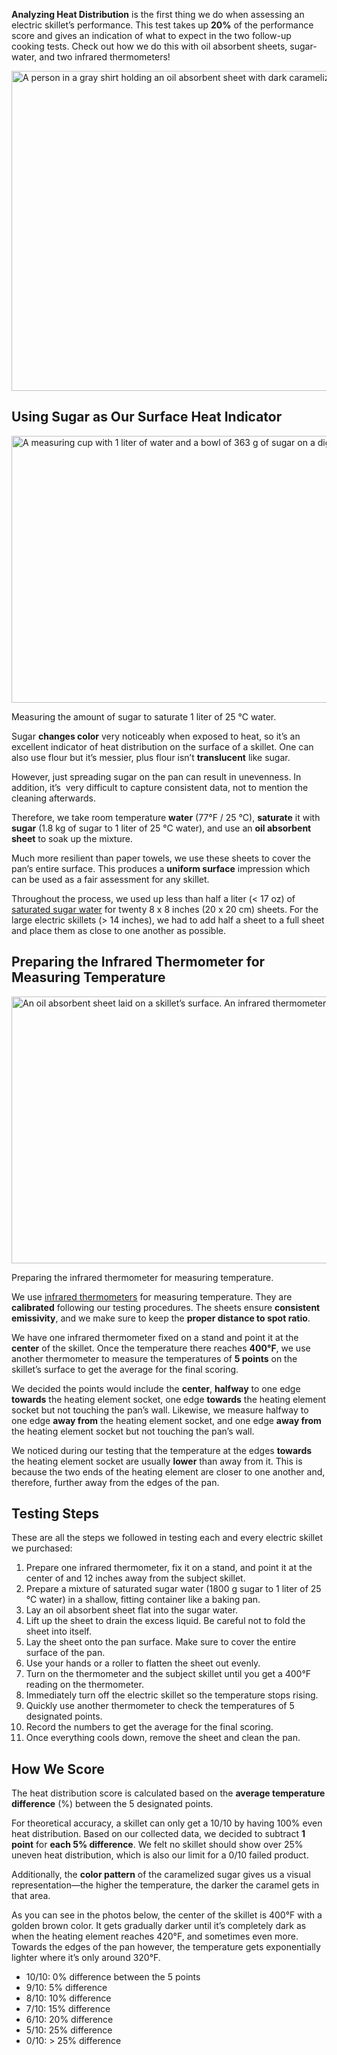 **Analyzing Heat Distribution** is the first thing we do when assessing an electric skillet’s performance. This test takes up **20%** of the performance score and gives an indication of what to expect in the two follow-up cooking tests. Check out how we do this with oil absorbent sheets, sugar-water, and two infrared thermometers!

<img src="https://cdn.healthykitchen101.com/reviews/images/electric-skillets/analyzing-heat-distribution-cltffzyap000iwz88g2rs8gj0.jpg" alt="A person in a gray shirt holding an oil absorbent sheet with dark caramelized circles." width="768" height="512">

Using Sugar as Our Surface Heat Indicator
-----------------------------------------

<img src="https://cdn.healthykitchen101.com/reviews/images/electric-skillets/measuring-amount-sugar-saturate-1-liter-cltfg2ryv000jwz88ayj6auhg.jpg" alt="A measuring cup with 1 liter of water and a bowl of 363 g of sugar on a digital scale." width="640" height="427">

Measuring the amount of sugar to saturate 1 liter of 25 °C water.

Sugar **changes color** very noticeably when exposed to heat, so it’s an excellent indicator of heat distribution on the surface of a skillet. One can also use flour but it’s messier, plus flour isn’t **translucent** like sugar.

However, just spreading sugar on the pan can result in unevenness. In addition, it’s  very difficult to capture consistent data, not to mention the cleaning afterwards.

Therefore, we take room temperature **water** (77°F / 25 °C), **saturate** it with **sugar** (1.8 kg of sugar to 1 liter of 25 °C water), and use an **oil absorbent sheet** to soak up the mixture. 

Much more resilient than paper towels, we use these sheets to cover the pan’s entire surface. This produces a **uniform surface** impression which can be used as a fair assessment for any skillet.

Throughout the process, we used up less than half a liter (< 17 oz) of [saturated sugar water](https://www.inspiritvr.com/rate-of-dissolving-dissolving-sugar-study-guide/) for twenty 8 x 8 inches (20 x 20 cm) sheets. For the large electric skillets (> 14 inches), we had to add half a sheet to a full sheet and place them as close to one another as possible.

Preparing the Infrared Thermometer for Measuring Temperature
------------------------------------------------------------

<img src="https://cdn.healthykitchen101.com/reviews/images/electric-skillets/preparing-infrared-thermometer-for-measuring-temperature-cltfg4gdn000kwz880xqd87ay.jpg" alt="An oil absorbent sheet laid on a skillet’s surface. An infrared thermometer reads 87.6°F." width="640" height="427">

Preparing the infrared thermometer for measuring temperature.

We use [infrared thermometers](https://healthykitchen101.com/thermometers/reviews/best/infrared-thermometers/) for measuring temperature. They are **calibrated** following our testing procedures. The sheets ensure **consistent emissivity**, and we make sure to keep the **proper distance to spot ratio**.

We have one infrared thermometer fixed on a stand and point it at the **center** of the skillet. Once the temperature there reaches **400°F**, we use another thermometer to measure the temperatures of **5 points** on the skillet’s surface to get the average for the final scoring.

We decided the points would include the **center**, **halfway** to one edge **towards** the heating element socket, one edge **towards** the heating element socket but not touching the pan’s wall. Likewise, we measure halfway to one edge **away from** the heating element socket, and one edge **away from** the heating element socket but not touching the pan’s wall.

We noticed during our testing that the temperature at the edges **towards** the heating element socket are usually **lower** than away from it. This is because the two ends of the heating element are closer to one another and, therefore, further away from the edges of the pan.

Testing Steps
-------------

These are all the steps we followed in testing each and every electric skillet we purchased:

1.  Prepare one infrared thermometer, fix it on a stand, and point it at the center of and 12 inches away from the subject skillet.
2.  Prepare a mixture of saturated sugar water (1800 g sugar to 1 liter of 25 ℃ water) in a shallow, fitting container like a baking pan.
3.  Lay an oil absorbent sheet flat into the sugar water.
4.  Lift up the sheet to drain the excess liquid. Be careful not to fold the sheet into itself.
5.  Lay the sheet onto the pan surface. Make sure to cover the entire surface of the pan.
6.  Use your hands or a roller to flatten the sheet out evenly.
7.  Turn on the thermometer and the subject skillet until you get a 400°F reading on the thermometer.
8.  Immediately turn off the electric skillet so the temperature stops rising.
9.  Quickly use another thermometer to check the temperatures of 5 designated points.
10.  Record the numbers to get the average for the final scoring.
11.  Once everything cools down, remove the sheet and clean the pan.

How We Score
------------

The heat distribution score is calculated based on the **average temperature difference** (%) between the 5 designated points.

For theoretical accuracy, a skillet can only get a 10/10 by having 100% even heat distribution. Based on our collected data, we decided to subtract **1 point** for **each 5% difference**. We felt no skillet should show over 25% uneven heat distribution, which is also our limit for a 0/10 failed product.

Additionally, the **color pattern** of the caramelized sugar gives us a visual representation—the higher the temperature, the darker the caramel gets in that area. 

As you can see in the photos below, the center of the skillet is 400°F with a golden brown color. It gets gradually darker until it’s completely dark as when the heating element reaches 420°F, and sometimes even more. Towards the edges of the pan however, the temperature gets exponentially lighter where it’s only around 320°F.

*   10/10: 0% difference between the 5 points
*   9/10: 5% difference
*   8/10: 10% difference
*   7/10: 15% difference
*   6/10: 20% difference
*   5/10: 25% difference
*   0/10: > 25% difference